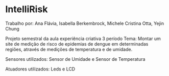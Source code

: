 # IntelliRisk
Trabalho por: Ana Flávia, Isabella Berkembrock, Michele Cristina Otta, Yejin Chung

Projeto semestral da aula experiência criativa 3 período
Tema: Montar um site de medição de risco de epidemias de dengue em determinadas regiões, através de medições de temperatura e de umidade.

Sensores utilizados: Sensor de Umidade e Sensor de Temperatura

Atuadores utilizados: Leds e LCD

